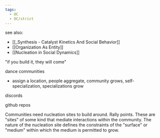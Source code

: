 ```yaml
---
tags:
  - OC
  - OC/strict
---
```

see also:
- [[_Synthesis - Catalyst Kinetics And Social Behavior]]
- [[Organization As Entity]]
- [[Nucleation in Social Dynamics]]


"if you build it, they will come"

dance communities
- assign a location, people aggregate, community grows, self-specialization, specializations grow

discords

github repos

Communities need nucleation sites to build around. Rally points. These are "sites" of some kind that mediate interactions within the community. The nature of the nucleation site defines the constraints of the "surface" or "medium" within which the medium is permitted to grow. 